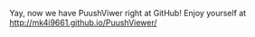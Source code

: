 Yay, now we have PuushViwer right at GitHub! Enjoy yourself at http://mk4i9661.github.io/PuushViewer/
